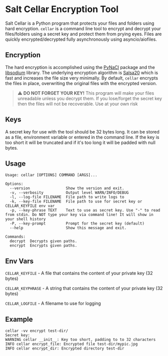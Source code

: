 # Salt Cellar Encryption Tool

Salt Cellar is a Python program that protects your files and folders using hard encryption. `cellar` is a command line tool to encrypt and decrypt your files/folders using a secret key and protect them from prying eyes. Files are quickly encrypted/decrypted fully asynchronously using asyncio/aiofiles. 

## Encryption

The hard encryption is accomplished using the [PyNaCl](https://pynacl.readthedocs.io/) package and the [libsodium](https://doc.libsodium.org/) library. The underlying encryption algorithm is [Salsa20](https://cr.yp.to/salsa20.html) which is fast and increases the file size very minimally. By default, `cellar` encrypts the files in place, overwriting the original files with the encrypted version.


> :warning: **DO NOT FORGET YOUR KEY!** This program will make your files unreadable unless you decrypt them. If you lose/forget the secret key then the files will not be recoverable. Use at your own risk



## Keys

A secret key for use with the tool should be 32 bytes long. It can be stored as a file, environment variable or entered in the command line. If the key is too short it will be truncated and if it's too long it will be padded with null bytes.


## Usage

```
Usage: cellar [OPTIONS] COMMAND [ARGS]...

Options:
  --version                Show the version and exit.
  -v, --verbosity          Output level WARN/INFO/DEBUG
  -l, --log-file FILENAME  File path to write logs to
  -k, --key-file FILENAME  File path to use for secret key or CELLAR_KEYFILE env var
  -p, --key-phrase TEXT    Text to use as secret key. Use "-" to read from stdin. Do NOT type your key via command line! It will show in your shell history
  -P, --key-prompt         Prompt for the secret key (default)
  --help                   Show this message and exit.

Commands:
  decrypt  Decrypts given paths.
  encrypt  Encrypts given paths.
```

## Env Vars

`CELLAR_KEYFILE` - A file that contains the content of your private key (32 bytes)

`CELLAR_KEYPHRASE` - A string that contains the content of your private key (32 bytes)

`CELLAR_LOGFILE` - A filename to use for logging

## Example

```
cellar -vv encrypt test-dir/
Secret key: 
WARNING cellar __init__: Key too short, padding to to 32 characters
INFO cellar encrypt_file: Encrypted file test-dir/mypic.jpg
INFO cellar encrypt_dir: Encrypted directory test-dir
```